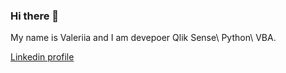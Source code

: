 ### Hi there 👋

<!--
**valeraleraleb/valeraleraleb** is a ✨ _special_ ✨ repository because its `README.md` (this file) appears on your GitHub profile 
https://www.webfx.com/tools/emoji-cheat-sheet/-->

My name is Valeriia and I am devepoer Qlik Sense\ Python\ VBA.

[Linkedin profile](https://www.linkedin.com/in/%D0%B2%D0%B0%D0%BB%D0%B5%D1%80%D0%B8%D1%8F-%D0%BB%D0%B5%D0%B1%D0%B5%D0%B4%D0%B5%D0%B2%D0%B0-70a8b6a4/)
